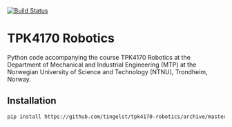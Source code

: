 [![Build Status](https://travis-ci.org/tingelst/tpk4170-robotics.svg?branch=master)](https://travis-ci.org/tingelst/tpk4170-robotics)

# TPK4170 Robotics

Python code accompanying the course TPK4170 Robotics at the Department of Mechanical and Industrial Engineering (MTP) at the Norwegian University of Science and Technology (NTNU), Trondheim, Norway.

## Installation

```bash
pip install https://github.com/tingelst/tpk4170-robotics/archive/master.zip
```
